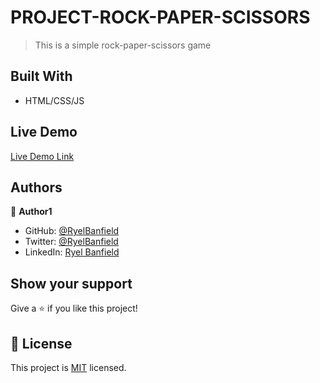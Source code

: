 # PROJECT-ROCK-PAPER-SCISSORS

> This is a simple rock-paper-scissors game

<!-- ![screenshot](./screenshot.png) -->

## Built With

- HTML/CSS/JS

## Live Demo

[Live Demo Link](https://ryelbanfield.github.io/ROCK-PAPER-SCISSORS-w-UI/)

## Authors

👤 **Author1**

- GitHub: [@RyelBanfield](https://github.com/RyelBanfield)
- Twitter: [@RyelBanfield](https://twitter.com/RyelBanfield)
- LinkedIn: [Ryel Banfield](https://www.linkedin.com/in/ryel-banfield-93a6a71b4/)

## Show your support

Give a ⭐️ if you like this project!

## 📝 License

This project is [MIT](LICENSE) licensed.
